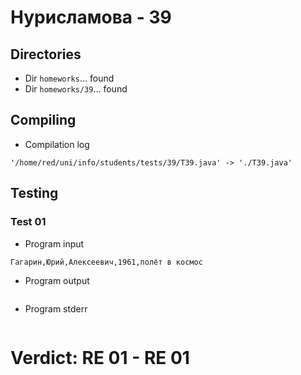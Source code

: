 # Нурисламова - 39
## Directories
- Dir `homeworks`... found
- Dir `homeworks/39`... found
## Compiling
- Compilation log
```
'/home/red/uni/info/students/tests/39/T39.java' -> './T39.java'

```
## Testing
### Test 01
- Program input
```
Гагарин,Юрий,Алексеевич,1961,полёт в космос

```
- Program output
```

```
- Program stderr
```

```
# Verdict: **RE 01** - RE 01
